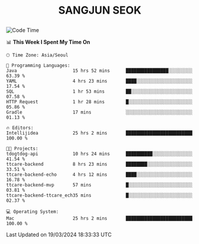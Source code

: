 <h1>
 <p align="center">
   SANGJUN SEOK
 </p>
</h1>

<!--START_SECTION:waka-->
![Code Time](http://img.shields.io/badge/Code%20Time-3%2C375%20hrs%2016%20mins-blue)

📊 **This Week I Spent My Time On** 

```text
🕑︎ Time Zone: Asia/Seoul

💬 Programming Languages: 
Java                     15 hrs 52 mins      ████████████████░░░░░░░░░   63.39 % 
YAML                     4 hrs 23 mins       ████░░░░░░░░░░░░░░░░░░░░░   17.54 % 
SQL                      1 hr 53 mins        ██░░░░░░░░░░░░░░░░░░░░░░░   07.58 % 
HTTP Request             1 hr 28 mins        █░░░░░░░░░░░░░░░░░░░░░░░░   05.86 % 
Gradle                   17 mins             ░░░░░░░░░░░░░░░░░░░░░░░░░   01.13 % 

🔥 Editors: 
Intellijidea             25 hrs 2 mins       █████████████████████████   100.00 % 

🐱‍💻 Projects: 
tdogtdog-api             10 hrs 24 mins      ██████████░░░░░░░░░░░░░░░   41.54 % 
ttcare-backend           8 hrs 23 mins       ████████░░░░░░░░░░░░░░░░░   33.51 % 
ttcare-backend-echo      4 hrs 12 mins       ████░░░░░░░░░░░░░░░░░░░░░   16.78 % 
ttcare-backend-mvp       57 mins             █░░░░░░░░░░░░░░░░░░░░░░░░   03.81 % 
ttcare-backend-ttcare_ech35 mins             █░░░░░░░░░░░░░░░░░░░░░░░░   02.37 % 

💻 Operating System: 
Mac                      25 hrs 2 mins       █████████████████████████   100.00 % 
```


 Last Updated on 19/03/2024 18:33:33 UTC
<!--END_SECTION:waka-->
